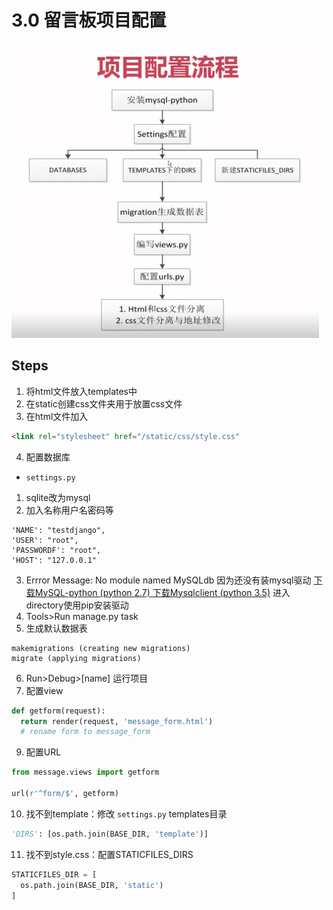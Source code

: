 # 3.0 留言板项目配置

![Capture.PNG](attachments/3.0.PNG)

## Steps

1. 将html文件放入templates中
2. 在static创建css文件夹用于放置css文件
3. 在html文件加入
```html
<link rel="stylesheet" href="/static/css/style.css"
```
4. 配置数据库
  - `settings.py`

  1. sqlite改为mysql
  2. 加入名称用户名密码等 
```
'NAME': "testdjango",
'USER': "root",
'PASSWORDF': "root",
'HOST': "127.0.0.1"
```
  3. Errror Message: No module named MySQLdb
  因为还没有装mysql驱动
  [下载MySQL-python (python 2.7)
  下载Mysqlclient (python 3.5)](https://www.lfd.uci.edu/~gohlke/pythonlibs/)
  进入directory使用pip安装驱动
  4. Tools>Run manage.py task
  5. 生成默认数据表
  ``` 
  makemigrations (creating new migrations)
  migrate (applying migrations)
  ```
  6. Run>Debug>[name] 运行项目
  7. 配置view
  ```python
  def getform(request):
    return render(request, 'message_form.html')
    # rename form to message_form 
  ```
  9. 配置URL 
  ```python
  from message.views import getform
  
  url(r'^form/$', getform)
  ```
  10. 找不到template：修改 `settings.py` templates目录
  ```python
  'DIRS': [os.path.join(BASE_DIR, 'template')]
  ```
  11. 找不到style.css：配置STATICFILES_DIRS
  ```python
  STATICFILES_DIR = [
    os.path.join(BASE_DIR, 'static')
  ]
  ```
  